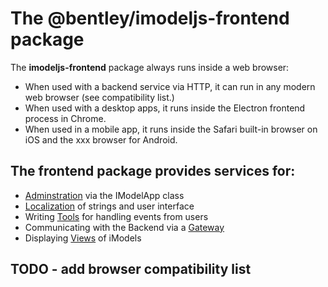 # The @bentley/imodeljs-frontend package

The **imodeljs-frontend** package always runs inside a web browser:
* When used with a backend service via HTTP, it can run in any modern web browser (see compatibility list.)
* When used with a desktop apps, it runs inside the Electron frontend process in Chrome.
* When used in a mobile app, it runs inside the Safari built-in browser on iOS and the xxx browser for Android.

## The frontend package provides services for:

* [Adminstration](IModelApp) via the IModelApp class
* [Localization](Localization) of strings and user interface
* Writing [Tools](Tools) for handling events from users
* Communicating with the Backend via a [Gateway](Gateway)
* Displaying [Views](Views) of iModels

## TODO - add browser compatibility list
